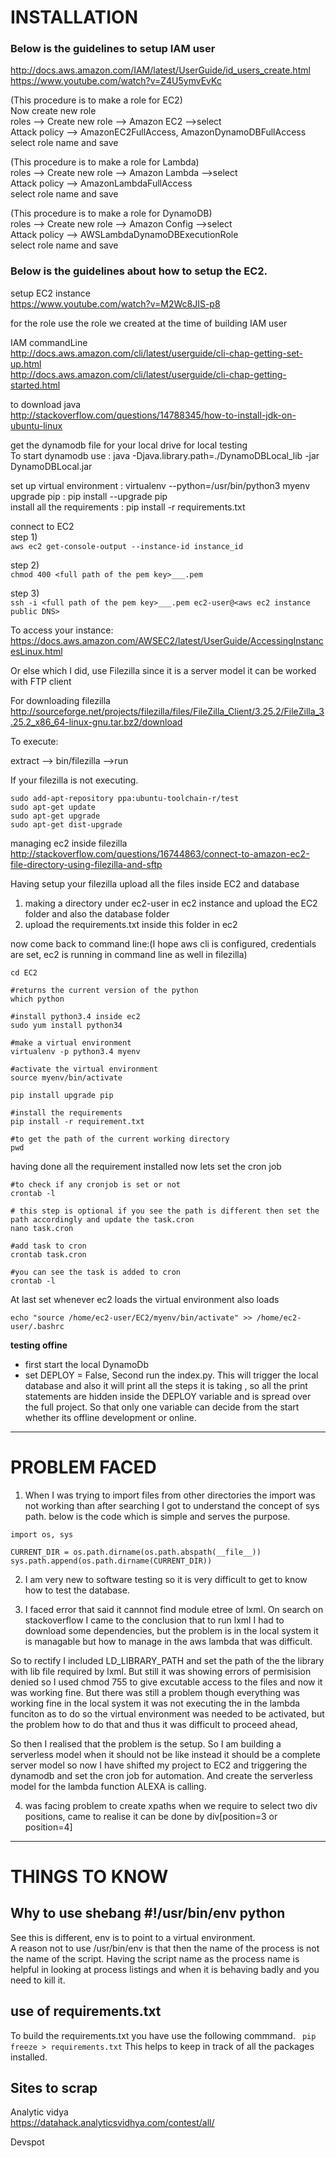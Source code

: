 # INSTALLATION
  
### Below is the guidelines to setup IAM user   
http://docs.aws.amazon.com/IAM/latest/UserGuide/id_users_create.html   
https://www.youtube.com/watch?v=Z4U5ymvEvKc   
  
  
(This procedure is to make a role for EC2)  
Now create new role  
roles --> Create new role --> Amazon EC2 -->select  
Attack policy --> AmazonEC2FullAccess, AmazonDynamoDBFullAccess  
select role name and save  
  
  
(This procedure is to make a role for Lambda)  
roles --> Create new role --> Amazon Lambda -->select  
Attack policy --> AmazonLambdaFullAccess  
select role name and save  
  
  
(This procedure is to make a role for DynamoDB)  
roles --> Create new role --> Amazon Config -->select  
Attack policy --> AWSLambdaDynamoDBExecutionRole  
select role name and save  
  
  
### Below is the guidelines about how to setup the EC2.  
setup EC2 instance  
https://www.youtube.com/watch?v=M2Wc8JIS-p8  
  
for the role use the role we created at the time of building IAM user  
  
IAM commandLine  
http://docs.aws.amazon.com/cli/latest/userguide/cli-chap-getting-set-up.html  
http://docs.aws.amazon.com/cli/latest/userguide/cli-chap-getting-started.html  
  
to download java  
http://stackoverflow.com/questions/14788345/how-to-install-jdk-on-ubuntu-linux  
  
get the dynamodb file for your local drive for local testing  
To start dynamodb use : java -Djava.library.path=./DynamoDBLocal_lib -jar DynamoDBLocal.jar   
  
set up virtual environment : virtualenv --python=/usr/bin/python3 myenv  
upgrade pip : pip install --upgrade pip  
install all the requirements : pip install -r requirements.txt  
  
connect to EC2  
step 1)  
```aws ec2 get-console-output --instance-id instance_id```  
  
step 2)  
```chmod 400 <full path of the pem key>___.pem```  
  
step 3)  
```ssh -i <full path of the pem key>___.pem ec2-user@<aws ec2 instance public DNS>```  
  
  
To access your instance:  
https://docs.aws.amazon.com/AWSEC2/latest/UserGuide/AccessingInstancesLinux.html  
  
  
Or else which I did, use Filezilla since it is a server model it can be worked with FTP client  
  
For downloading filezilla  
http://sourceforge.net/projects/filezilla/files/FileZilla_Client/3.25.2/FileZilla_3.25.2_x86_64-linux-gnu.tar.bz2/download  
  
To execute:  
  
extract --> bin/filezilla -->run  
  
If your filezilla is not executing.  
```  
sudo add-apt-repository ppa:ubuntu-toolchain-r/test   
sudo apt-get update  
sudo apt-get upgrade  
sudo apt-get dist-upgrade
```  
  
managing ec2 inside filezilla  
http://stackoverflow.com/questions/16744863/connect-to-amazon-ec2-file-directory-using-filezilla-and-sftp  
  
Having setup your filezilla upload all the files inside EC2 and database  
1) making a directory under ec2-user in ec2 instance and upload the EC2 folder and also the database folder   
2) upload the requirements.txt inside this folder in ec2  
  
now come back to command line:(I hope aws cli is configured, credentials are set, ec2 is running in command line as well in filezilla)   
```  
cd EC2

#returns the current version of the python
which python

#install python3.4 inside ec2  						  
sudo yum install python34

#make a virtual environment   			
virtualenv -p python3.4 myenv

#activate the virtual environment  		
source myenv/bin/activate	

pip install upgrade pip

#install the requirements  
pip install -r requirement.txt		

#to get the path of the current working directory  
pwd									
```  
  
having done all the requirement installed now lets set the cron job  
  
```  
#to check if any cronjob is set or not  
crontab -l

# this step is optional if you see the path is different then set the path accordingly and update the task.cron   								
nano task.cron

#add task to cron   							
crontab task.cron

#you can see the task is added to cron   						
crontab -l 								
```  
  
At last set whenever ec2 loads the virtual environment also loads  
```  
echo "source /home/ec2-user/EC2/myenv/bin/activate" >> /home/ec2-user/.bashrc  
```
 
**testing offine**  

* first start the local DynamoDb
* set DEPLOY = False, Second run the index.py.
This will trigger the local database and also it will print all the steps it is taking , so all the print statements are hidden inside the DEPLOY variable and is spread over the full project. So that only one variable can decide from the start whether its offline development or online.

____


# PROBLEM FACED  
  
1) When I was trying to import files from other directories the import was not working than after searching I got to understand the concept of sys path. below is the code which is simple and serves the purpose.  
  
```python3  
import os, sys  
  
CURRENT_DIR = os.path.dirname(os.path.abspath(__file__))  
sys.path.append(os.path.dirname(CURRENT_DIR))  
```  
  
2) I am very new to software testing so it is very difficult to get to know how to test the database.  
  
3) I faced error that said it cannnot find module etree of lxml. On search on stackoverflow I came to the conclusion that to run lxml I had to download some dependencies, but the problem is in the local system it is managable but how to manage in the aws lambda that was difficult.   
  
So to rectify I included LD_LIBRARY_PATH and set the path of the the library with lib file required by lxml.  But still it was showing errors of permisision denied so I used chmod 755 to give excutable access to the files and now it was working fine. But there was still a problem though everything was working fine in the local system it was not executing the in the lambda funciton as to do so the virtual environment was needed to be activated, but the problem how to do that and thus it was difficult to proceed ahead,  
  
So then I realised that the problem is the setup. So I am building a serverless model when it should not be like instead it should be a complete server model so now I have shifted my project to EC2 and triggering the dynamodb and set the cron job for automation. And create the serverless model for the lambda function ALEXA is calling.  
  
4) was facing problem to create xpaths when we require to select two div positions, came to realise it can be done by div[position=3 or position=4]  
  
____
  

# THINGS TO KNOW

## Why to use shebang #!/usr/bin/env python  
  
See this is different, env is to point to a virtual environment.   
A reason not to use /usr/bin/env is that then the name of the process is not the name of the script. Having the script name as the process name is helpful in looking at process listings and when it is behaving badly and you need to kill it.  
  
  
## use of requirements.txt  
  
To build the requirements.txt you have use the following commmand. ``` pip freeze > requirements.txt``` This helps to keep in track of all the packages installed.  
  
## Sites to scrap

Analytic vidya  
https://datahack.analyticsvidhya.com/contest/all/

Devspot
